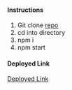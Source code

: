 #### Instructions
1. Git clone [repo](https://github.com/FrazierLE/portfolio)
1. cd into directory
1. npm i
1. npm start

#### Deployed Link
[Deployed Link](https://portfolio-frazierle.vercel.app/)

